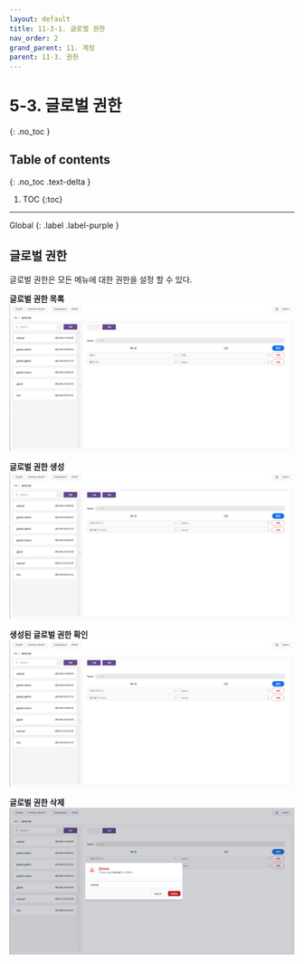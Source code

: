 ```yaml
---
layout: default
title: 11-3-1. 글로벌 권한
nav_order: 2
grand_parent: 11. 계정
parent: 11-3. 권한
---
```


# 5-3. 글로벌 권한
{: .no_toc }

## Table of contents
{: .no_toc .text-delta }

1. TOC
{:toc}

---

<div class="code-example" markdown="1">
Global
{: .label .label-purple }
</div>

## 글로벌 권한
글로벌 권한은 모든 메뉴에 대한 권한을 설정 할 수 있다.


**글로벌 권한 목록**
![11_account-auth-global.png](/assets/images/auth/11_account-auth-global.png)

**글로벌 권한 생성**
![11_account-auth-global-create-success.png](/assets/images/auth/11_account-auth-global-create-success.png)

**생성된 글로벌 권한 확인**
![11_account-auth-global-create-success.png](/assets/images/auth/11_account-auth-global-create-success.png)

**글로벌 권한 삭제**
![11_account-auth-global-delete-confirm.png](/assets/images/auth/11_account-auth-global-delete-confirm.png)
